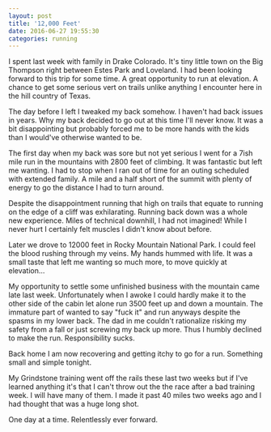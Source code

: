 ```yaml
---
layout: post
title: '12,000 Feet'
date: 2016-06-27 19:55:30
categories: running
---
```


I spent last week with family in Drake Colorado. It's tiny little town on the Big Thompson right between Estes Park and Loveland. I had been looking forward to this trip for some time. A great opportunity to run at elevation. A chance to get some serious vert on trails unlike anything I encounter here in the hill country of Texas.

The day before I left I tweaked my back somehow. I haven't had back issues in years. Why my back decided to go out at this time I'll never know. It was a bit disappointing but probably forced me to be more hands with the kids than I would've otherwise wanted to be.

The first day when my back was sore but not yet serious I went for a 7ish mile run in the mountains with 2800 feet of climbing. It was fantastic but left me wanting. I had to stop when I ran out of time for an outing scheduled with extended family. A mile and a half short of the summit with plenty of energy to go the distance I had to turn around.

Despite the disappointment running that high on trails that equate to running on the edge of a cliff was exhilarating. Running back down was a whole new experience. Miles of technical downhill, I had not imagined! While I never hurt I certainly felt muscles I didn't know about before.

Later we drove to 12000 feet in Rocky Mountain National Park. I could feel the blood rushing through my veins. My hands hummed with life. It was a small taste that left me wanting so much more, to move quickly at elevation...

My opportunity to settle some unfinished business with the mountain came late last week. Unfortunately when I awoke I could hardly make it to the other side of the cabin let alone run 3500 feet up and down a mountain. The immature part of wanted to say "fuck it" and run anyways despite the spasms in my lower back. The dad in me couldn't rationalize risking my safety from a fall or just screwing my back up more. Thus I humbly declined to make the run. Responsibility sucks.

Back home I am now recovering and getting itchy to go for a run. Something small and simple tonight.

My Grindstone training went off the rails these last two weeks but if I've learned anything it's that I can't throw out the the race after a bad training week. I will have many of them. I made it past 40 miles two weeks ago and I had thought that was a huge long shot.

One day at a time. Relentlessly ever forward.
